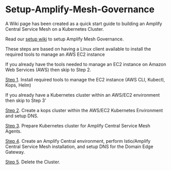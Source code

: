# Setup-Amplify-Mesh-Governance

A Wiki page has been created as a quick start guide to building an Amplify Central Service Mesh on a Kubernetes Cluster.

Read our [setup wiki](https://github.com/Axway/Setup-Amplify-Mesh-Governance/wiki) to setup Amplify Mesh Governance. 

These steps are based on having a Linux client available to install the required tools to manage an AWS EC2 instance

If you already have the tools needed to manage an EC2 instance on Amazon Web Services (AWS) then skip to Step 2.

[Step 1](https://github.com/Axway/Setup-Amplify-Mesh-Governance/wiki/Step-1.-Install-required-tools-to-manage-the-AWS-EC2-instance). Install required tools to manage the EC2 instance (AWS CLI, Kubectl, Kops, Helm)

If you already have a Kubernetes cluster within an AWS/EC2 environment then skip to Step 3'

[Step 2](https://github.com/Axway/Setup-Amplify-Mesh-Governance/wiki/Step-2.-Create-a-Kubernetes-cluster-with-Kops). Create a kops cluster within the AWS/EC2 Kubernetes Environment and setup DNS.

[Step 3](https://github.com/Axway/Setup-Amplify-Mesh-Governance/wiki/Step-3.-Prepare-Kubernetes-cluster-for-Amplify-Central-Service-Mesh-Agents). Prepare Kubernetes cluster for Amplify Central Service Mesh Agents.

[Step 4](https://github.com/Axway/Setup-Amplify-Mesh-Governance/wiki/Step-4.-Create-an-Amplify-Central-environment,-add-the-Service-Mesh-to-your-Kubernetes-cluster-installation,-and-finalize-DNS-setup-for-the-Domain-Edge-Gateway). Create an Amplify Central environment, perform Istio/Amplify Central Service Mesh installation, and setup DNS for the Domain Edge Gateway.

[Step 5](https://github.com/Axway/Setup-Amplify-Mesh-Governance/wiki/Step-5.--Delete-the-Cluster).  Delete the Cluster.
